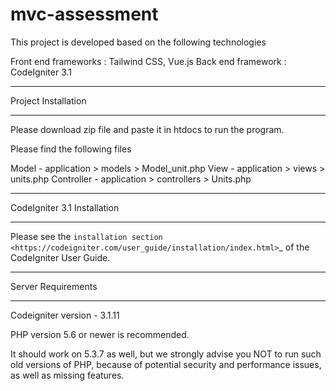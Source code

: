 # mvc-assessment

This project is developed based on the following technologies

Front end frameworks : Tailwind CSS, Vue.js
Back end framework : CodeIgniter 3.1


********************
Project Installation
********************

Please download zip file and paste it in htdocs to run the program. 


Please find the following files

Model - application > models > Model_unit.php
View - application > views > units.php
Controller - application > controllers > Units.php





****************************
CodeIgniter 3.1 Installation
****************************

Please see the `installation section <https://codeigniter.com/user_guide/installation/index.html>`_
of the CodeIgniter User Guide.





*******************
Server Requirements
*******************

Codeigniter version - 3.1.11

PHP version 5.6 or newer is recommended.

It should work on 5.3.7 as well, but we strongly advise you NOT to run such old versions of PHP, because of potential security and performance issues, as well as missing features.


